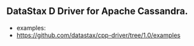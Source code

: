 ## DataStax D Driver for Apache Cassandra.

- examples:
- https://github.com/datastax/cpp-driver/tree/1.0/examples